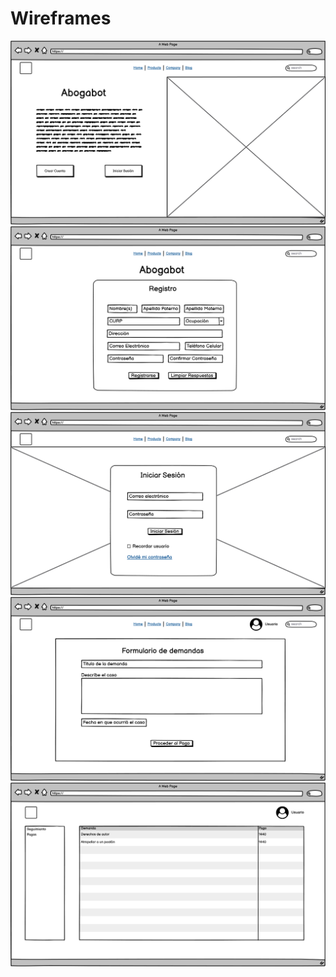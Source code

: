 # Wireframes

![](./assets/Inicio.png)
![](./assets/Registro.png)
![](./assets/Iniciar_sesion.png)
![](./assets/Formulario.png)
![](./assets/Dashboard.png)